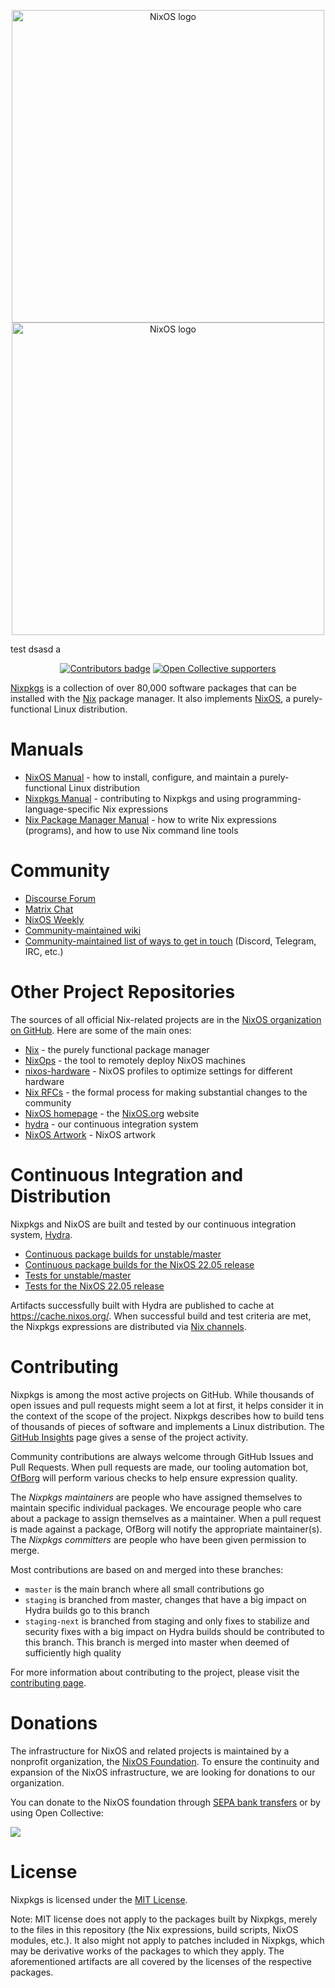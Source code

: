 <p align="center">
  <a href="https://nixos.org#gh-light-mode-only">
    <img src="https://raw.githubusercontent.com/NixOS/nixos-homepage/master/logo/nixos-hires.png" width="500px" alt="NixOS logo"/>
  </a>
  <a href="https://nixos.org#gh-dark-mode-only">
    <img src="https://raw.githubusercontent.com/NixOS/nixos-artwork/master/logo/nixos-white.png" width="500px" alt="NixOS logo"/>
  </a>
</p>
test dsasd a
<p align="center">
  <a href="https://github.com/NixOS/nixpkgs/blob/master/CONTRIBUTING.md"><img src="https://img.shields.io/github/contributors-anon/NixOS/nixpkgs" alt="Contributors badge" /></a>
  <a href="https://opencollective.com/nixos"><img src="https://opencollective.com/nixos/tiers/supporter/badge.svg?label=supporters&color=brightgreen" alt="Open Collective supporters" /></a>
</p>

[Nixpkgs](https://github.com/nixos/nixpkgs) is a collection of over
80,000 software packages that can be installed with the
[Nix](https://nixos.org/nix/) package manager. It also implements
[NixOS](https://nixos.org/nixos/), a purely-functional Linux distribution.

# Manuals

* [NixOS Manual](https://nixos.org/nixos/manual) - how to install, configure, and maintain a purely-functional Linux distribution
* [Nixpkgs Manual](https://nixos.org/nixpkgs/manual/) - contributing to Nixpkgs and using programming-language-specific Nix expressions
* [Nix Package Manager Manual](https://nixos.org/nix/manual) - how to write Nix expressions (programs), and how to use Nix command line tools

# Community

* [Discourse Forum](https://discourse.nixos.org/)
* [Matrix Chat](https://matrix.to/#/#community:nixos.org)
* [NixOS Weekly](https://weekly.nixos.org/)
* [Community-maintained wiki](https://nixos.wiki/)
* [Community-maintained list of ways to get in touch](https://nixos.wiki/wiki/Get_In_Touch#Chat) (Discord, Telegram, IRC, etc.)

# Other Project Repositories

The sources of all official Nix-related projects are in the [NixOS
organization on GitHub](https://github.com/NixOS/). Here are some of
the main ones:

* [Nix](https://github.com/NixOS/nix) - the purely functional package manager
* [NixOps](https://github.com/NixOS/nixops) - the tool to remotely deploy NixOS machines
* [nixos-hardware](https://github.com/NixOS/nixos-hardware) - NixOS profiles to optimize settings for different hardware
* [Nix RFCs](https://github.com/NixOS/rfcs) - the formal process for making substantial changes to the community
* [NixOS homepage](https://github.com/NixOS/nixos-homepage) - the [NixOS.org](https://nixos.org) website
* [hydra](https://github.com/NixOS/hydra) - our continuous integration system
* [NixOS Artwork](https://github.com/NixOS/nixos-artwork) - NixOS artwork

# Continuous Integration and Distribution

Nixpkgs and NixOS are built and tested by our continuous integration
system, [Hydra](https://hydra.nixos.org/).

* [Continuous package builds for unstable/master](https://hydra.nixos.org/jobset/nixos/trunk-combined)
* [Continuous package builds for the NixOS 22.05 release](https://hydra.nixos.org/jobset/nixos/release-22.05)
* [Tests for unstable/master](https://hydra.nixos.org/job/nixos/trunk-combined/tested#tabs-constituents)
* [Tests for the NixOS 22.05 release](https://hydra.nixos.org/job/nixos/release-22.05/tested#tabs-constituents)

Artifacts successfully built with Hydra are published to cache at
https://cache.nixos.org/. When successful build and test criteria are
met, the Nixpkgs expressions are distributed via [Nix
channels](https://nixos.org/manual/nix/stable/package-management/channels.html).

# Contributing

Nixpkgs is among the most active projects on GitHub. While thousands
of open issues and pull requests might seem a lot at first, it helps
consider it in the context of the scope of the project. Nixpkgs
describes how to build tens of thousands of pieces of software and implements a
Linux distribution. The [GitHub Insights](https://github.com/NixOS/nixpkgs/pulse)
page gives a sense of the project activity.

Community contributions are always welcome through GitHub Issues and
Pull Requests. When pull requests are made, our tooling automation bot,
[OfBorg](https://github.com/NixOS/ofborg) will perform various checks
to help ensure expression quality.

The *Nixpkgs maintainers* are people who have assigned themselves to
maintain specific individual packages. We encourage people who care
about a package to assign themselves as a maintainer. When a pull
request is made against a package, OfBorg will notify the appropriate
maintainer(s). The *Nixpkgs committers* are people who have been given
permission to merge.

Most contributions are based on and merged into these branches:

* `master` is the main branch where all small contributions go
* `staging` is branched from master, changes that have a big impact on
  Hydra builds go to this branch
* `staging-next` is branched from staging and only fixes to stabilize
  and security fixes with a big impact on Hydra builds should be
  contributed to this branch. This branch is merged into master when
  deemed of sufficiently high quality

For more information about contributing to the project, please visit
the [contributing page](https://github.com/NixOS/nixpkgs/blob/master/CONTRIBUTING.md).

# Donations

The infrastructure for NixOS and related projects is maintained by a
nonprofit organization, the [NixOS
Foundation](https://nixos.org/nixos/foundation.html). To ensure the
continuity and expansion of the NixOS infrastructure, we are looking
for donations to our organization.

You can donate to the NixOS foundation through [SEPA bank
transfers](https://nixos.org/donate.html) or by using Open Collective:

<a href="https://opencollective.com/nixos#support"><img src="https://opencollective.com/nixos/tiers/supporter.svg?width=890" /></a>

# License

Nixpkgs is licensed under the [MIT License](COPYING).

Note: MIT license does not apply to the packages built by Nixpkgs,
merely to the files in this repository (the Nix expressions, build
scripts, NixOS modules, etc.). It also might not apply to patches
included in Nixpkgs, which may be derivative works of the packages to
which they apply. The aforementioned artifacts are all covered by the
licenses of the respective packages.
